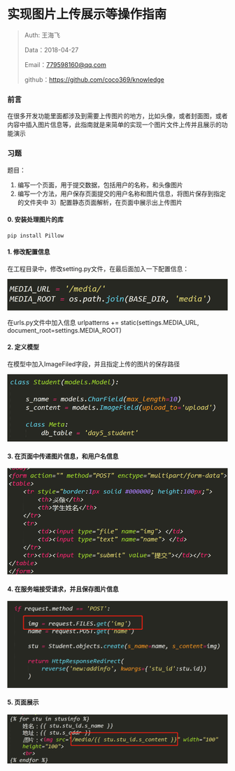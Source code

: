 
# 实现图片上传展示等操作指南

>Auth: 王海飞
>
>Data：2018-04-27
>
>Email：779598160@qq.com
>
>github：https://github.com/coco369/knowledge
>

### 前言
在很多开发功能里面都涉及到需要上传图片的地方，比如头像，或者封面图，或者内容中插入图片信息等，此指南就是来简单的实现一个图片文件上传并且展示的功能演示

### 习题
题目：
1) 编写一个页面，用于提交数据，包括用户的名称，和头像图片
2) 编写一个方法，用户保存页面提交的用户名称和图片信息，将图片保存到指定的文件夹中
3）配置静态页面解析，在页面中展示出上传图片

#### 0. 安装处理图片的库
	pip install Pillow

#### 1. 修改配置信息
在工程目录中，修改setting.py文件，在最后面加入一下配置信息：

![图](../images/django_media_root.png)

在urls.py文件中加入信息
	urlpatterns += static(settings.MEDIA_URL, document_root=settings.MEDIA_ROOT)

#### 2. 定义模型
在模型中加入ImageFiled字段，并且指定上传的图片的保存路径

![图](../images/django_image_file.png)

#### 3. 在页面中传递图片信息，和用户名信息

![图](../images/django_image_upload.png)

#### 4. 在服务端接受请求，并且保存图片信息


![图](../images/django_image_back_deal.png)


#### 5. 页面展示
![图](../images/django_upload_sixiang.png)
